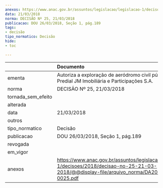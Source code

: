 ```yaml
---
anexos: https://www.anac.gov.br/assuntos/legislacao/legislacao-1/decisoes/2018/decisao-no-25-21-03-2018/@@display-file/arquivo_norma/DA2018-0025.pdf
data: 21/03/2018
norma: DECISÃO Nº 25, 21/03/2018
publicacao: DOU 26/03/2018, Seção 1, pág.189
tags:
- decisão
tipo_normatico: Decisão
hide: 
- toc 
 
---
```


|                    | Documento                                                                                                                                    |
|:-------------------|:---------------------------------------------------------------------------------------------------------------------------------------------|
| ementa             | Autoriza a exploração de aeródromo civil público - Predial JM Imobiliária e Participações S.A.                                               |
| norma              | DECISÃO Nº 25, 21/03/2018                                                                                                                    |
| tornada_sem_efeito |                                                                                                                                              |
| alterada           |                                                                                                                                              |
| data               | 21/03/2018                                                                                                                                   |
| outros             |                                                                                                                                              |
| tipo_normatico     | Decisão                                                                                                                                      |
| publicacao         | DOU 26/03/2018, Seção 1, pág.189                                                                                                             |
| revogada           |                                                                                                                                              |
| em_vigor           |                                                                                                                                              |
| anexos             | https://www.anac.gov.br/assuntos/legislacao/legislacao-1/decisoes/2018/decisao-no-25-21-03-2018/@@display-file/arquivo_norma/DA2018-0025.pdf |